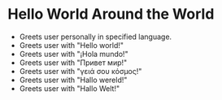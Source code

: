 # Hello World Around the World

* Greets user personally in specified language.
* Greets user with "Hello world!"
* Greets user with "¡Hola mundo!"
* Greets user with "Привет мир!"
* Greets user with "γειά σου κόσμος!"
* Greets user with "Hallo wereld!"
* Greets user with "Hallo Welt!"

